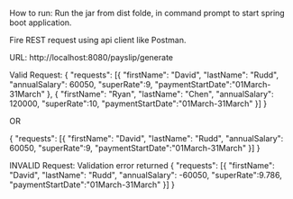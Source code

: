 How to run:
Run the jar from dist folde, in command prompt to start spring boot application.

Fire REST request using api client like Postman.

URL: http://localhost:8080/payslip/generate

Valid Request:
{
	"requests":
	[{
	    "firstName": "David",
	    "lastName": "Rudd",
	    "annualSalary": 60050,
	    "superRate":9,
	    "paymentStartDate":"01March-31March"
	},
	{
	    "firstName": "Ryan",
	    "lastName": "Chen",
	    "annualSalary": 120000,
	    "superRate":10,
	    "paymentStartDate":"01March-31March"
	}]
}

OR


{
	"requests":
	[{
	    "firstName": "David",
	    "lastName": "Rudd",
	    "annualSalary": 60050,
	    "superRate":9,
	    "paymentStartDate":"01March-31March"
	}]
}

INVALID Request:
Validation error returned
{
	"requests":
	[{
	    "firstName": "David",
	    "lastName": "Rudd",
	    "annualSalary": -60050,
	    "superRate":9.786,
	    "paymentStartDate":"01March-31March"
	}]
}
